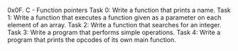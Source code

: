 
0x0F. C - Function pointers
Task 0: Write a function that prints a name.
Task 1: Write a function that executes a function given as a parameter on each element of an array.
Task 2: Write a function that searches for an integer.
Task 3: Write a program that performs simple operations.
Task 4: Write a program that prints the opcodes of its own main function.
